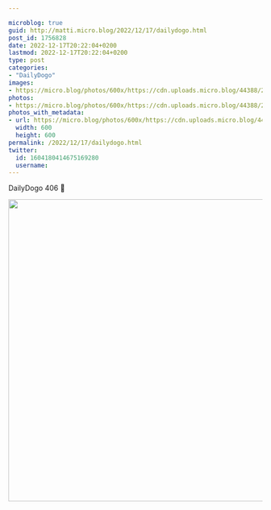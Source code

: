 ```yaml
---

microblog: true
guid: http://matti.micro.blog/2022/12/17/dailydogo.html
post_id: 1756828
date: 2022-12-17T20:22:04+0200
lastmod: 2022-12-17T20:22:04+0200
type: post
categories:
- "DailyDogo"
images:
- https://micro.blog/photos/600x/https://cdn.uploads.micro.blog/44388/2022/c58d91d85a.jpg
photos:
- https://micro.blog/photos/600x/https://cdn.uploads.micro.blog/44388/2022/c58d91d85a.jpg
photos_with_metadata:
- url: https://micro.blog/photos/600x/https://cdn.uploads.micro.blog/44388/2022/c58d91d85a.jpg
  width: 600
  height: 600
permalink: /2022/12/17/dailydogo.html
twitter:
  id: 1604180414675169280
  username:
---
```

DailyDogo 406 🐶

<img src="/media/uploads/2022/c58d91d85a.jpg" width="600" height="600" alt="" />
